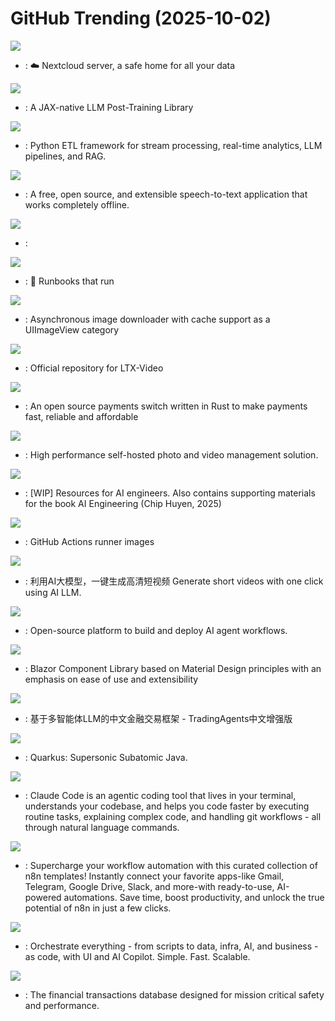 # GitHub Trending (2025-10-02)

![](https://img.shields.io/badge/PHP-New%20219-green?style=flat-square&logo=appveyor)
- [](https://github.comundefined): ☁️ Nextcloud server, a safe home for all your data

![](https://img.shields.io/badge/Python-New%20117-green?style=flat-square&logo=appveyor)
- [](https://github.comundefined): A JAX-native LLM Post-Training Library

![](https://img.shields.io/badge/Python-New%2095-green?style=flat-square&logo=appveyor)
- [](https://github.comundefined): Python ETL framework for stream processing, real-time analytics, LLM pipelines, and RAG.

![](https://img.shields.io/badge/TypeScript-New%2089-green?style=flat-square&logo=appveyor)
- [](https://github.comundefined): A free, open source, and extensible speech-to-text application that works completely offline.

![](https://img.shields.io/badge/Python-New%20268-green?style=flat-square&logo=appveyor)
- [](https://github.comundefined): 

![](https://img.shields.io/badge/TypeScript-New%20221-green?style=flat-square&logo=appveyor)
- [](https://github.comundefined): 📖 Runbooks that run

![](https://img.shields.io/badge/Objective-C-New%2054-green?style=flat-square&logo=appveyor)
- [](https://github.comundefined): Asynchronous image downloader with cache support as a UIImageView category

![](https://img.shields.io/badge/Python-New%207-green?style=flat-square&logo=appveyor)
- [](https://github.comundefined): Official repository for LTX-Video

![](https://img.shields.io/badge/Rust-New%20576-green?style=flat-square&logo=appveyor)
- [](https://github.comundefined): An open source payments switch written in Rust to make payments fast, reliable and affordable

![](https://img.shields.io/badge/TypeScript-New%20389-green?style=flat-square&logo=appveyor)
- [](https://github.comundefined): High performance self-hosted photo and video management solution.

![](https://img.shields.io/badge/Jupyter%20Notebook-New%20265-green?style=flat-square&logo=appveyor)
- [](https://github.comundefined): [WIP] Resources for AI engineers. Also contains supporting materials for the book AI Engineering (Chip Huyen, 2025)

![](https://img.shields.io/badge/PowerShell-New%2021-green?style=flat-square&logo=appveyor)
- [](https://github.comundefined): GitHub Actions runner images

![](https://img.shields.io/badge/Python-New%201-green?style=flat-square&logo=appveyor)
- [](https://github.comundefined): 利用AI大模型，一键生成高清短视频 Generate short videos with one click using AI LLM.

![](https://img.shields.io/badge/TypeScript-New%20173-green?style=flat-square&logo=appveyor)
- [](https://github.comundefined): Open-source platform to build and deploy AI agent workflows.

![](https://img.shields.io/badge/C%23-New%205-green?style=flat-square&logo=appveyor)
- [](https://github.comundefined): Blazor Component Library based on Material Design principles with an emphasis on ease of use and extensibility

![](https://img.shields.io/badge/Python-New%20255-green?style=flat-square&logo=appveyor)
- [](https://github.comundefined): 基于多智能体LLM的中文金融交易框架 - TradingAgents中文增强版

![](https://img.shields.io/badge/Java-New%206-green?style=flat-square&logo=appveyor)
- [](https://github.comundefined): Quarkus: Supersonic Subatomic Java.

![](https://img.shields.io/badge/TypeScript-New%20116-green?style=flat-square&logo=appveyor)
- [](https://github.comundefined): Claude Code is an agentic coding tool that lives in your terminal, understands your codebase, and helps you code faster by executing routine tasks, explaining complex code, and handling git workflows - all through natural language commands.

![](https://img.shields.io/badge/none-New%20103-green?style=flat-square&logo=appveyor)
- [](https://github.comundefined): Supercharge your workflow automation with this curated collection of n8n templates! Instantly connect your favorite apps-like Gmail, Telegram, Google Drive, Slack, and more-with ready-to-use, AI-powered automations. Save time, boost productivity, and unlock the true potential of n8n in just a few clicks.

![](https://img.shields.io/badge/Java-New%2017-green?style=flat-square&logo=appveyor)
- [](https://github.comundefined): Orchestrate everything - from scripts to data, infra, AI, and business - as code, with UI and AI Copilot. Simple. Fast. Scalable.

![](https://img.shields.io/badge/Zig-New%2045-green?style=flat-square&logo=appveyor)
- [](https://github.comundefined): The financial transactions database designed for mission critical safety and performance.

